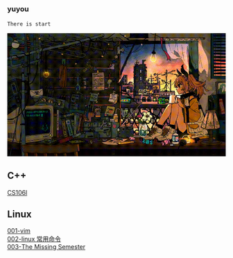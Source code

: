 ### yuyou

```
There is start
```

![](../public/pixel.gif)

## C++

[CS106l](C++/CS106L/CS106l.md)<br>

## Linux

[001-vim](Linux/001-vim.md)<br>
[002-linux 常用命令](Linux/002-linux常用命令.md)<br>
[003-The Missing Semester](Linux/003-The%20Missing%20Semester.md)<br>

